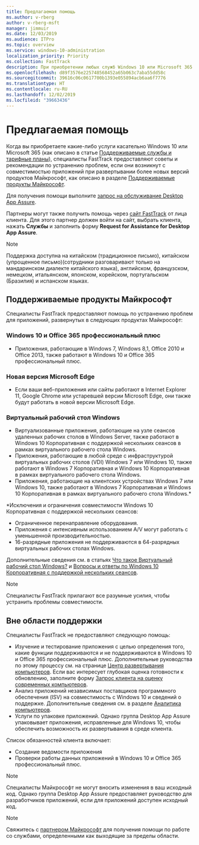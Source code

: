 ```yaml
---
title: Предлагаемая помощь
ms.author: v-rberg
author: v-rberg-msft
manager: jimmuir
ms.date: 12/03/2019
ms.audience: ITPro
ms.topic: overview
ms.service: windows-10-administration
localization_priority: Priority
ms.collection: FastTrack
description: При приобретении любых служб Windows 10 или Microsoft 365 специалисты FastTrack предоставляют советы и рекомендации по устранению проблем при развертывании Windows 10 и Office 365 профессиональный плюс и по своевременному обновлению без дополнительной платы (при наличии соответствующей подписки).
ms.openlocfilehash: d89f3576e225748568452a65b063c7aba55dd58c
ms.sourcegitcommit: 39616c06c0617700b1393e055894acb6aa6f7776
ms.translationtype: HT
ms.contentlocale: ru-RU
ms.lasthandoff: 12/02/2019
ms.locfileid: "39663436"
---
```

# <a name="assistance-offered"></a>Предлагаемая помощь  

Когда вы приобретаете какие-либо услуги касательно Windows 10 или Microsoft 365 (как описано в статье [Поддерживаемые службы и тарифные планы](M365-eligible-services-and-plans.md)), специалисты FastTrack предоставляют советы и рекомендации по устранению проблем, если они возникнут с совместимостью приложений при развертывании более новых версий продуктов Майкрософт, как описано в разделе [Поддерживаемые продукты Майкрософт](#supported-microsoft-products).

Для получения помощи выполните [запрос на обслуживание Desktop App Assure](https://go.microsoft.com/fwlink/?linkid=2022721).

Партнеры могут также получить помощь через [сайт FastTrack](https://go.microsoft.com/fwlink/?linkid=780698) от лица клиента. Для этого партнер должен войти на сайт, выбрать клиента, нажать **Службы** и заполнить форму **Request for Assistance for Desktop App Assure**.

> [!NOTE]
> Поддержка доступна на китайском (традиционное письмо), китайском (упрощенное письмо)(сотрудники разговаривают только на мандаринском диалекте китайского языка), английском, французском, немецком, итальянском, японском, корейском, португальском (Бразилия) и испанском языках. 

## <a name="supported-microsoft-products"></a>Поддерживаемые продукты Майкрософт

Специалисты FastTrack предоставляют помощь по устранению проблем для приложений, развернутых в следующих продуктах Майкрософт:

### <a name="windows-10-and-office-365-proplus"></a>Windows 10 и Office 365 профессиональный плюс

- Приложения, работающие в Windows 7, Windows 8,1, Office 2010 и Office 2013, также работают в Windows 10 и Office 365 профессиональный плюс.

### <a name="the-new-microsoft-edge"></a>Новая версия Microsoft Edge

- Если ваши веб-приложения или сайты работают в Internet Explorer 11, Google Chrome или устаревшей версии Microsoft Edge, они также будут работать в новой версии Microsoft Edge.

### <a name="windows-virtual-desktop"></a>Виртуальный рабочий стол Windows

- Виртуализованные приложения, работающие на узле сеансов удаленных рабочих столов в Windows Server, также работают в Windows 10 Корпоративная с поддержкой нескольких сеансов в рамках виртуального рабочего стола Windows.
- Приложения, работающие в любой среде с инфраструктурой виртуальных рабочих столов (VDI) Windows 7 или Windows 10, также работают в Windows 7 Корпоративная и Windows 10 Корпоративная в рамках виртуального рабочего стола Windows.
- Приложения, работающие на клиентских устройствах Windows 7 или Windows 10, также работают в Windows 7 Корпоративная и Windows 10 Корпоративная в рамках виртуального рабочего стола Windows.\*

\*Исключения и ограничения совместимости Windows 10 Корпоративная с поддержкой нескольких сеансов:
- Ограниченное перенаправление оборудования.
- Приложения с интенсивным использованием A/V могут работать с уменьшенной производительностью.
- 16-разрядные приложения не поддерживаются в 64-разрядных виртуальных рабочих столах Windows.

Дополнительные сведения см. в статьях [Что такое Виртуальный рабочий стол Windows?](https://docs.microsoft.com/azure/virtual-desktop/overview) и [Вопросы и ответы по Windows 10 Корпоративная с поддержкой нескольких сеансов](https://docs.microsoft.com/azure/virtual-desktop/windows-10-multisession-faq).

> [!NOTE]
> Специалисты FastTrack прилагают все разумные усилия, чтобы устранить проблемы совместимости. 

## <a name="out-of-scope"></a>Вне области поддержки

Специалисты FastTrack не предоставляют следующую помощь:
- Изучение и тестирование приложения с целью определения того, какие функции поддерживаются и не поддерживаются в Windows 10 и Office 365 профессиональный плюс. Дополнительные руководства по этому процессу см. на странице [Центр развертывания компьютеров](https://go.microsoft.com/fwlink/?linkid=2080140). Если вас интересует глубокая оценка готовности к обновлению, заполните форму [Запрос клиента на оценку современных компьютеров](https://go.microsoft.com/fwlink/?linkid=2053818).
- Анализ приложений независимых поставщиков программного обеспечения (ISV) на совместимость с Windows 10 и сведений о поддержке. Дополнительные сведения см. в разделе [Аналитика компьютеров](https://docs.microsoft.com/sccm/desktop-analytics/overview).
- Услуги по упаковке приложений. Однако группа Desktop App Assure упаковывает приложения, исправленные для Windows 10, чтобы обеспечить возможность их развертывания в среде клиента.

Список обязанностей клиента включает:
- Создание ведомости приложения
- Проверки работы данных приложений в Windows 10 и Office 365 профессиональный плюс.

> [!NOTE]
> Специалисты Майкрософт не могут вносить изменения в ваш исходный код. Однако группа Desktop App Assure предоставляет руководство для разработчиков приложений, если для приложений доступен исходный код.

> [!NOTE]
> Свяжитесь с [партнером Майкрософт](https://go.microsoft.com/fwlink/?linkid=2080150) для получения помощи по работе со службами, определенными как выходящие за пределы области.
